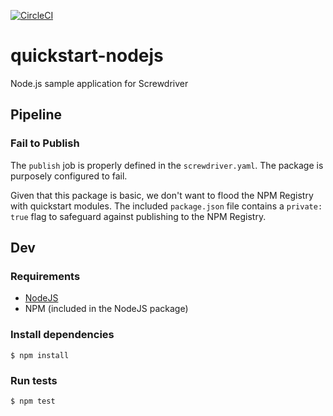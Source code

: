 [![CircleCI](https://circleci.com/gh/jolewis-ddn/quickstart-nodejs/tree/master.svg?style=svg&circle-token=cfcf617dad74100b6dbb3a84078ed4ea760f6c78)](https://circleci.com/gh/jolewis-ddn/quickstart-nodejs/tree/master)

# quickstart-nodejs

Node.js sample application for Screwdriver

## Pipeline

### Fail to Publish

The `publish` job is properly defined in the `screwdriver.yaml`. The package is purposely configured to fail.

Given that this package is basic, we don't want to flood the NPM Registry with quickstart modules. The included `package.json` file contains a `private: true` flag to safeguard against publishing to the NPM Registry.

## Dev

### Requirements

* [NodeJS](https://nodejs.org/en/)
* NPM (included in the NodeJS package)

### Install dependencies

```
$ npm install
```

### Run tests

```
$ npm test
```

